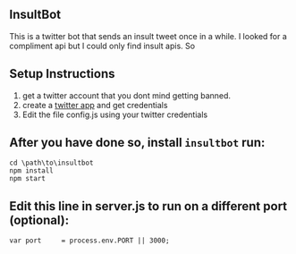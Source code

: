 ## InsultBot
This is a twitter bot that sends an insult tweet once in a while. I looked for a compliment api but I could only find insult apis. So 

## Setup Instructions
1. get a twitter account that you dont mind getting banned.
2. create a [twitter app](https://dev.twitter.com/apps/new) and get credentials
3. Edit the file config.js using your twitter credentials

## After you have done so, install `insultbot` run:
    cd \path\to\insultbot
    npm install
    npm start

## Edit this line in server.js to run on a different port (optional):
    var port     = process.env.PORT || 3000;
